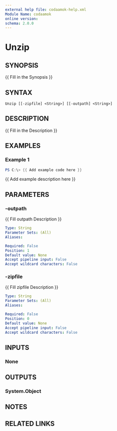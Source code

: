 ```yaml
---
external help file: codaamok-help.xml
Module Name: codaamok
online version:
schema: 2.0.0
---
```


# Unzip

## SYNOPSIS
{{ Fill in the Synopsis }}

## SYNTAX

```
Unzip [[-zipfile] <String>] [[-outpath] <String>]
```

## DESCRIPTION
{{ Fill in the Description }}

## EXAMPLES

### Example 1
```powershell
PS C:\> {{ Add example code here }}
```

{{ Add example description here }}

## PARAMETERS

### -outpath
{{ Fill outpath Description }}

```yaml
Type: String
Parameter Sets: (All)
Aliases:

Required: False
Position: 1
Default value: None
Accept pipeline input: False
Accept wildcard characters: False
```

### -zipfile
{{ Fill zipfile Description }}

```yaml
Type: String
Parameter Sets: (All)
Aliases:

Required: False
Position: 0
Default value: None
Accept pipeline input: False
Accept wildcard characters: False
```

## INPUTS

### None

## OUTPUTS

### System.Object
## NOTES

## RELATED LINKS
